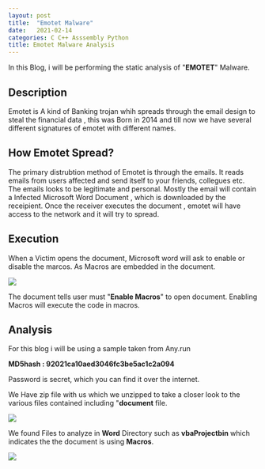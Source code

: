 ```yaml
---
layout: post
title:  "Emotet Malware"
date:   2021-02-14
categories: C C++ Asssembly Python 
title: Emotet Malware Analysis
---
```


In this Blog, i will be performing the static analysis of "**EMOTET**" Malware.

[](#header-1)**Description**
---
Emotet is A kind of Banking trojan whih spreads through the email design to steal the financial data , this was Born in 2014 and till now we have several different signatures of emotet with different names.

[](#header-1)**How Emotet Spread?**
---

The primary distrubtion method of Emotet is through the emails. It reads emails from users affected and send itself to your friends, collegues etc. The emails looks to be legitimate and personal.
Mostly the email will contain a Infected  Microsoft Word Document , which is downloaded by the receipient. 
Once the receiver executes the document , emotet will have access to the network and it will try to spread. 

[](#header-2)**Execution**
---

When a Victim opens the document, Microsoft word will ask to enable or disable the marcos. As Macros are embedded in the document.

![](https://yashomer1994.github.io/yash007.github.io/assets/malware/Emotet/macro.png)

The document tells user must "**Enable Macros**" to open document. Enabling Macros will execute the code in macros.

[](#header-3)**Analysis**
---

For this blog i will be using a sample taken from Any.run 

**MD5hash : 92021ca10aed3046fc3be5ac1c2a094**

Password is secret, which you can find it over the internet.

We Have zip file with us which we unzipped to take a closer look to the various files contained including "**document** file.

![](https://yashomer1994.github.io/yash007.github.io/assets/malware/Emotet/zip.png)

We found Files to analyze in **Word** Directory such as **vbaProjectbin** which indicates the the document is using **Macros**.

![](https://yashomer1994.github.io/yash007.github.io/assets/malware/Emotet/file.png)

